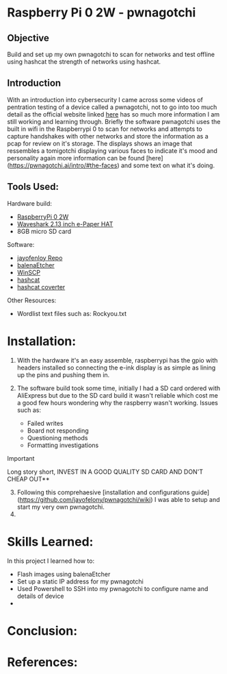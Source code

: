 # Raspberry Pi 0 2W - pwnagotchi 

## Objective
Build and set up my own pwnagotchi to scan for networks and test offline using hashcat the strength of networks using hashcat. 

## Introduction
With an introduction into cybersecurity I came across some videos of pentration testing of a device called a pwnagotchi, not to go into too much detail as the official website linked [here](https://pwnagotchi.ai/usage/#anatomy-of-a-pwnagotchi-face) has so much more information I am still working and learning through. Briefly the software pwnagotchi uses the built in wifi in the Raspberrypi 0 to scan for networks and attempts to capture handshakes with other networks and store the information as a pcap for review on it's storage. The displays shows an image that ressembles a tomigotchi displaying various faces to indicate it's mood and personality again more information can be found [here] (https://pwnagotchi.ai/intro/#the-faces) and some text on what it's doing.  

## Tools Used: 
Hardware build: 
 - [RaspberryPi 0 2W](https://www.aliexpress.com/item/1005007480776599.html?spm=a2g0o.productlist.main.3.65eccVmmcVmmyz&algo_pvid=14c9d7c4-709a-43c6-b532-dbc1c1a2eae3&utparam-url=scene%3Asearch%7Cquery_from%3A)
 - [Waveshark 2.13 inch e-Paper HAT](https://www.aliexpress.com/item/33005909532.html?spm=a2g0o.store_pc_home.promoteWysiwyg_494620227.33005909532)
 - 8GB micro SD card
   
Software: 
 - [jayofenloy Repo](https://github.com/jayofelony/pwnagotchi)
 - [balenaEtcher](https://etcher.balena.io/) 
 - [WinSCP](https://winscp.net/eng/download.php)
 - [hashcat](https://hashcat.net/hashcat/)
 - [hashcat coverter](https://hashcat.net/cap2hashcat/)

Other Resources:
- Wordlist text files such as: Rockyou.txt 

# Installation:
  1. With the hardware it's an easy assemble, raspberrypi has the gpio with headers installed so connecting the e-ink display is as simple as lining up the pins and pushing them in.
     
  2. The software build took some time, initially I had a SD card ordered with AliExpress but due to the SD card build it wasn't reliable which cost me a good few hours wondering why the raspberry wasn't working. Issues such as:
     - Failed writes
     - Board not responding
     - Questioning methods
     - Formatting investigations
       
  > [!IMPORTANT]
  > Long story short, INVEST IN A GOOD QUALITY SD CARD AND DON'T CHEAP OUT**
     
  3. Following this comprehaesive [installation and configurations guide] (https://github.com/jayofelony/pwnagotchi/wiki) I was able to setup and start my very own pwnagotchi.
  4. 
       
# Skills Learned: 
In this project I learned how to: 
- Flash images using balenaEtcher
- Set up a static IP address for my pwnagotchi
- Used Powershell to SSH into my pwnagotchi to configure name and details of device
- 
      
# Conclusion: 

# References: 
  
      
